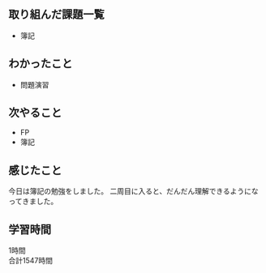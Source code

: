 ## 取り組んだ課題一覧
- 簿記

## わかったこと
- 問題演習

## 次やること
- FP
- 簿記

## 感じたこと
今日は簿記の勉強をしました。
二周目に入ると、だんだん理解できるようになってきました。

## 学習時間
1時間<br />
合計1547時間
